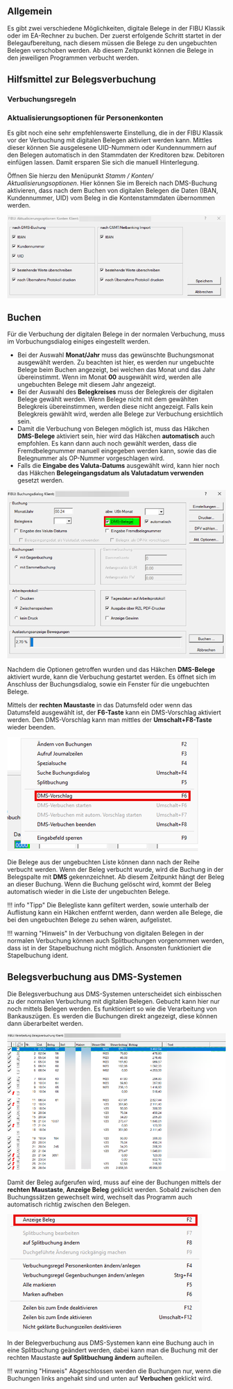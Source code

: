 ## Allgemein

Es gibt zwei verschiedene Möglichkeiten, digitale Belege in der FIBU Klassik oder im EA-Rechner zu buchen.
Der zuerst erfolgende Schritt startet in der Belegaufbereitung, nach diesem müssen die Belege zu den ungebuchten Belegen verschoben werden. Ab diesem Zeitpunkt können die Belege in den jeweiligen Programmen verbucht werden.

## Hilfsmittel zur Belegsverbuchung

### Verbuchungsregeln

### Aktualisierungsoptionen für Personenkonten

Es gibt noch eine sehr empfehlenswerte Einstellung, die in der FIBU Klassik vor der Verbuchung mit digitalen Belegen aktiviert werden kann. Mittles dieser können Sie ausgelesene UID-Nummern oder Kundennummern auf den Belegen automatisch in den Stammdaten der Kreditoren bzw. Debitoren einfügen lassen. Damit ersparen Sie sich die manuell Hinterlegung.

Öffnen Sie hierzu den Menüpunkt *Stamm / Konten/ Aktualisierungsoptionen*. Hier können Sie im Bereich nach DMS-Buchung aktivieren, dass nach dem Buchen von digitalen Belegen die Daten (IBAN, Kundennummer, UID) vom Beleg in die Kontenstammdaten übernommen werden.

![Aktualisierungsoptionen](<img/image3.png>)

## Buchen

Für die Verbuchung der digitalen Belege in der normalen Verbuchung, muss im Vorbuchungsdialog einiges eingestellt werden.

- Bei der Auswahl **Monat/Jahr** muss das gewünschte Buchungsmonat ausgewählt werden. Zu beachten ist hier, es werden nur ungebuchte Belege beim Buchen angezeigt, bei welchen das Monat und das Jahr übereinstimmt. Wenn im Monat **00** ausgewählt wird, werden alle ungebuchten Belege mit diesem Jahr angezeigt.
- Bei der Auswahl des **Belegkreises** muss der Belegkreis der digitalen Belege gewählt werden. Wenn Belege nicht mit dem gewählten Belegkreis übereinstimmen, werden diese nicht angezeigt. Falls kein Belegkreis gewählt wird, werden alle Belege zur Verbuchung ersichtlich sein.
- Damit die Verbuchung von Belegen möglich ist, muss das Häkchen **DMS-Belege** aktiviert sein, hier wird das Häkchen **automatisch** auch empfohlen. Es kann dann auch noch gewählt werden, dass die Fremdbelegnummer manuell eingegeben werden kann, sowie das die Belegnummer als OP-Nummer vorgeschlagen wird.
- Falls die **Eingabe des Valuta-Datums** ausgewählt wird, kann hier noch das Häkchen **Belegeingangsdatum als Valutadatum verwenden** gesetzt werden.

![Vorbuchungsdialog](<img/image1.png>)

Nachdem die Optionen getroffen wurden und das Häkchen **DMS-Belege** aktiviert wurde, kann die Verbuchung gestartet werden.
Es öffnet sich im Anschluss der Buchungsdialog, sowie ein Fenster für die ungebuchten Belege.

Mittels der **rechten Maustaste** in das Datumsfeld oder wenn das Datumsfeld ausgewählt ist, der **F6-Taste** kann ein DMS-Vorschlag aktiviert werden. Den DMS-Vorschlag kann man mittles der **Umschalt+F8-Taste** wieder beenden.

![DMS-Vorschlag](<img/image2.png>)

Die Belege aus der ungebuchten Liste können dann nach der Reihe verbucht werden. Wenn der Beleg verbucht wurde, wird die Buchung in der Belegspalte mit **DMS** gekennzeichnet. Ab diesem Zeitpunkt hängt der Beleg an dieser Buchung. Wenn die Buchung gelöscht wird, kommt der Beleg automatisch wieder in die Liste der ungebuchten Belege.

!!! info "Tipp"
    Die Belegliste kann gefiltert werden, sowie unterhalb der Auflistung kann ein Häkchen entfernt werden, dann werden alle Belege, die bei den ungebuchten Belege zu sehen wären, aufgelistet.

!!! warning "Hinweis"
    In der Verbuchung von digitalen Belegen in der normalen Verbuchung können auch Splitbuchungen vorgenommen werden, dass ist in der Stapelbuchung nicht möglich. Ansonsten funktioniert die Stapelbuchung ident.

## Belegsverbuchung aus DMS-Systemen

Die Belegsverbuchung aus DMS-Systemen unterscheidet sich einbisschen zu der normalen Verbuchung mit digitalen Belegen. Gebucht kann hier nur noch mittels Belegen werden. Es funktioniert so wie die Verarbeitung von Bankauszügen. Es werden die Buchungen direkt angezeigt, diese können dann überarbeitet werden.

![DMS-Buchen](<img/image4.png>)

Damit der Beleg aufgerufen wird, muss auf eine der Buchungen mittels der **rechten Maustaste**, **Anzeige Beleg** geklickt werden. Sobald zwischen den Buchungssätzen gewechselt wird, wechselt das Programm auch automatisch richtig zwischen den Belegen.

![Anzeige Beleg](<img/image5.png>)

In der Belegverbuchung aus DMS-Systemen kann eine Buchung auch in eine Splitbuchung geändert werden, dabei kann man die Buchung mit der rechten Maustaste **auf Splitbuchung ändern** aufteilen.

!!! warning "Hinweis"
    Abgeschlossen werden die Buchungen nur, wenn die Buchungen links angehakt sind und unten auf **Verbuchen** geklickt wird.




